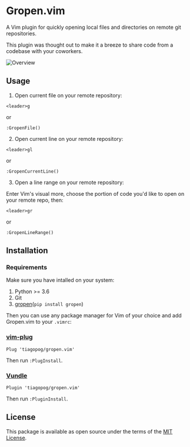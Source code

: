 Gropen.vim
=============

A Vim plugin for quickly opening local files and directories on remote git
repositories.

This plugin was thought out to make it a breeze to share code
from a codebase with your coworkers.

![Overview](./overview.gif)

Usage
-----

1) Open current file on your remote repository:

```vim
<leader>g
```

or

```vim
:GropenFile()
```

2) Open current line on your remote repository:

```vim
<leader>gl
```

or

```vim
:GropenCurrentLine()
```

3) Open a line range on your remote repository:

Enter Vim's visual more, choose the portion of code you'd like
to open on your remote repo, then:

```vim
<leader>gr
```

or

```vim
:GropenLineRange()
```

Installation
------------

### Requirements

Make sure you have intalled on your system:

1. Python >= 3.6
2. Git
3. [gropen](https://github.com/tiagopog/gropen)(`pip install gropen`)

Then you can use any package manager for Vim of your choice and add Gropen.vim to your `.vimrc`:

### [vim-plug](https://github.com/junegunn/vim-plug)

```vim
Plug 'tiagopog/gropen.vim'
```

Then run `:PlugInstall`.

### [Vundle](https://github.com/VundleVim/Vundle.vim)

```vim
Plugin 'tiagopog/gropen.vim'
```

Then run `:PluginInstall`.

License
-------

This package is available as open source under the terms of the [MIT License](https://opensource.org/licenses/MIT).
